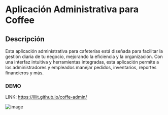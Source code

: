 # Aplicación Administrativa para Coffee

## Descripción

Esta aplicación administrativa para cafeterías está diseñada para facilitar la gestión diaria de tu negocio, mejorando la eficiencia y la organización. Con una interfaz intuitiva y herramientas integradas, esta aplicación permite a los administradores y empleados manejar pedidos, inventarios, reportes financieros y más.





### DEMO

LINK: https://lllit.github.io/coffe-admin/

![image](https://github.com/user-attachments/assets/b345678e-4508-4400-b6e0-a7315d0b7b12)
